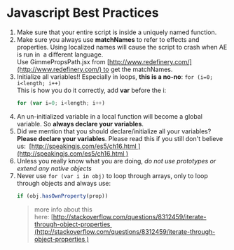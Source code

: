 # Javascript Best Practices

1.	Make sure that your entire script is inside a uniquely named function. 
1.	Make sure you always use **matchNames** to refer to effects and properties. Using localized names will cause the script to crash when AE is run in  a different language. Use GimmePropsPath.jsx from [http://www.redefinery.com/](http://www.redefinery.com/) to get the matchNames. 
1.	Initialize all variables!!  Especially in loops, **this is a no-no**: `for (i=0; i<length; i++)`  
    This is how you do it correctly, add **var** before the i:
    ```javascript
    for (var i=0; i<length; i++) 
    ```
1.	An un-initialized variable in a local function will become a global variable. So **always declare your variables**. 
1.	Did we mention that you should declare/initialize all your variables? **Please declare your variables**. Please read this if you still don't believe us:  [http://speakingjs.com/es5/ch16.html ](http://speakingjs.com/es5/ch16.html )
1.	Unless you really know what you are doing, *do not use prototypes or extend any native objects *
1.	Never use `for (var i in obj)` to loop through arrays, only to loop through objects and always use:
    ```javascript
    if (obj.hasOwnProperty(prop))
    ```
    > more info about this here: [http://stackoverflow.com/questions/8312459/iterate-through-object-properties (http://stackoverflow.com/questions/8312459/iterate-through-object-properties )
